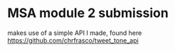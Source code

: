 # MSA module 2 submission

makes use of a simple API I made, found here https://github.com/chrfrasco/tweet_tone_api